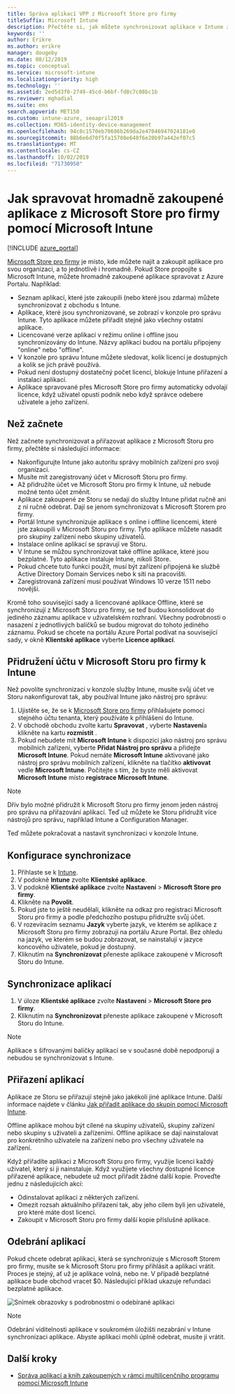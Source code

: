 ```yaml
---
title: Správa aplikací VPP z Microsoft Store pro firmy
titleSuffix: Microsoft Intune
description: Přečtěte si, jak můžete synchronizovat aplikace v Intune z Microsoft Store pro firmy.
keywords: ''
author: Erikre
ms.author: erikre
manager: dougeby
ms.date: 08/12/2019
ms.topic: conceptual
ms.service: microsoft-intune
ms.localizationpriority: high
ms.technology: ''
ms.assetid: 2ed5d3f0-2749-45cd-b6bf-fd8c7c08bc1b
ms.reviewer: mghadial
ms.suite: ems
search.appverid: MET150
ms.custom: intune-azure, seoapril2019
ms.collection: M365-identity-device-management
ms.openlocfilehash: 94c8c1570eb70686b269da2e47046947024181e0
ms.sourcegitcommit: 88b6e6d70f5fa15708e640f6e20b97a442ef07c5
ms.translationtype: MT
ms.contentlocale: cs-CZ
ms.lasthandoff: 10/02/2019
ms.locfileid: "71730950"
---
```

# <a name="how-to-manage-volume-purchased-apps-from-the-microsoft-store-for-business-with-microsoft-intune"></a>Jak spravovat hromadně zakoupené aplikace z Microsoft Store pro firmy pomocí Microsoft Intune

[!INCLUDE [azure_portal](../includes/azure_portal.md)]

[Microsoft Store pro firmy](https://www.microsoft.com/business-store) je místo, kde můžete najít a zakoupit aplikace pro svou organizaci, a to jednotlivě i hromadně. Pokud Store propojíte s Microsoft Intune, můžete hromadně zakoupené aplikace spravovat z Azure Portalu. Například:
* Seznam aplikací, které jste zakoupili (nebo které jsou zdarma) můžete synchronizovat z obchodu s Intune.
* Aplikace, které jsou synchronizované, se zobrazí v konzole pro správu Intune. Tyto aplikace můžete přiřadit stejně jako všechny ostatní aplikace.
* Licencované verze aplikací v režimu online i offline jsou synchronizovány do Intune. Názvy aplikací budou na portálu připojeny "online" nebo "offline".
* V konzole pro správu Intune můžete sledovat, kolik licencí je dostupných a kolik se jich právě používá.
* Pokud není dostupný dostatečný počet licencí, blokuje Intune přiřazení a instalaci aplikací.
* Aplikace spravované přes Microsoft Store pro firmy automaticky odvolají licence, když uživatel opustí podnik nebo když správce odebere uživatele a jeho zařízení.

## <a name="before-you-start"></a>Než začnete

Než začnete synchronizovat a přiřazovat aplikace z Microsoft Storu pro firmy, přečtěte si následující informace:

- Nakonfigurujte Intune jako autoritu správy mobilních zařízení pro svoji organizaci.
- Musíte mít zaregistrovaný účet v Microsoft Storu pro firmy.
- Až přidružíte účet ve Microsoft Storu pro firmy k Intune, už nebude možné tento účet změnit.
- Aplikace zakoupené ze Storu se nedají do služby Intune přidat ručně ani z ní ručně odebrat. Dají se jenom synchronizovat s Microsoft Storem pro firmy.
- Portál Intune synchronizuje aplikace s online i offline licencemi, které jste zakoupili v Microsoft Storu pro firmy. Tyto aplikace můžete nasadit pro skupiny zařízení nebo skupiny uživatelů. 
- Instalace online aplikací se spravují ve Storu.
- V Intune se můžou synchronizovat také offline aplikace, které jsou bezplatné. Tyto aplikace instaluje Intune, nikoli Store.
- Pokud chcete tuto funkci použít, musí být zařízení připojená ke službě Active Directory Domain Services nebo k síti na pracovišti.
- Zaregistrovaná zařízení musí používat Windows 10 verze 1511 nebo novější.

Kromě toho související sady a licencované aplikace Offline, které se synchronizují z Microsoft Storu pro firmy, se teď budou konsolidovat do jediného záznamu aplikace v uživatelském rozhraní. Všechny podrobnosti o nasazení z jednotlivých balíčků se budou migrovat do tohoto jediného záznamu. Pokud se chcete na portálu Azure Portal podívat na související sady, v okně **Klientské aplikace** vyberte **Licence aplikací**.

## <a name="associate-your-microsoft-store-for-business-account-with-intune"></a>Přidružení účtu v Microsoft Storu pro firmy k Intune
Než povolíte synchronizaci v konzole služby Intune, musíte svůj účet ve Storu nakonfigurovat tak, aby používal Intune jako nástroj pro správu:
1. Ujistěte se, že se k [Microsoft Store pro firmy](https://www.microsoft.com/business-store) přihlašujete pomocí stejného účtu tenanta, který používáte k přihlášení do Intune.
2. V obchodě obchodu zvolte kartu **Spravovat** , vyberte **Nastavení**a klikněte na kartu **rozmístit** .
3. Pokud nebudete mít **Microsoft Intune** k dispozici jako nástroj pro správu mobilních zařízení, vyberte **Přidat Nástroj pro správu** a přidejte **Microsoft Intune**. Pokud nemáte **Microsoft Intune** aktivované jako nástroj pro správu mobilních zařízení, klikněte na tlačítko **aktivovat** vedle **Microsoft Intune**. Počítejte s tím, že byste měli aktivovat **Microsoft Intune** místo **registrace Microsoft Intune**.

> [!NOTE]
> Dřív bylo možné přidružit k Microsoft Storu pro firmy jenom jeden nástroj pro správu na přiřazování aplikací. Teď už můžete ke Storu přidružit více nástrojů pro správu, například Intune a Configuration Manager. 

Teď můžete pokračovat a nastavit synchronizaci v konzole Intune.

## <a name="configure-synchronization"></a>Konfigurace synchronizace

1. Přihlaste se k [Intune](https://go.microsoft.com/fwlink/?linkid=2090973).
3. V podokně **Intune** zvolte **Klientské aplikace**.
1. V podokně **Klientské aplikace** zvolte **Nastavení** > **Microsoft Store pro firmy**.
2. Klikněte na **Povolit**.
3. Pokud jste to ještě neudělali, klikněte na odkaz pro registraci Microsoft Storu pro firmy a podle předchozího postupu přidružte svůj účet.
5. V rozevíracím seznamu **Jazyk** vyberte jazyk, ve kterém se aplikace z Microsoft Storu pro firmy zobrazují na portálu Azure Portal. Bez ohledu na jazyk, ve kterém se budou zobrazovat, se nainstalují v jazyce koncového uživatele, pokud je dostupný.
6. Kliknutím na **Synchronizovat** přeneste aplikace zakoupené v Microsoft Storu do Intune.

## <a name="synchronize-apps"></a>Synchronizace aplikací

1. V úloze **Klientské aplikace** zvolte **Nastavení** > **Microsoft Store pro firmy**.
2. Kliknutím na **Synchronizovat** přeneste aplikace zakoupené v Microsoft Storu do Intune.

> [!NOTE]
> Aplikace s šifrovanými balíčky aplikací se v současné době nepodporují a nebudou se synchronizovat s Intune.

## <a name="assign-apps"></a>Přiřazení aplikací

Aplikace ze Storu se přiřazují stejně jako jakékoli jiné aplikace Intune. Další informace najdete v článku [Jak přiřadit aplikace do skupin pomocí Microsoft Intune](apps-deploy.md). 

Offline aplikace mohou být cílené na skupiny uživatelů, skupiny zařízení nebo skupiny s uživateli a zařízeními.
Offline aplikace se dají nainstalovat pro konkrétního uživatele na zařízení nebo pro všechny uživatele na zařízení. 


Když přiřadíte aplikaci z Microsoft Storu pro firmy, využije licenci každý uživatel, který si ji nainstaluje. Když využijete všechny dostupné licence přiřazené aplikace, nebudete už moct přiřadit žádné další kopie. Proveďte jednu z následujících akcí:
* Odinstalovat aplikaci z některých zařízení.
* Omezit rozsah aktuálního přiřazení tak, aby jeho cílem byli jen uživatelé, pro které máte dost licencí.
* Zakoupit v Microsoft Storu pro firmy další kopie příslušné aplikace.

## <a name="remove-apps"></a>Odebrání aplikací

Pokud chcete odebrat aplikaci, která se synchronizuje s Microsoft Storem pro firmy, musíte se k Microsoft Storu pro firmy přihlásit a aplikaci vrátit. Proces je stejný, ať už je aplikace volná, nebo ne. V případě bezplatné aplikace bude obchod vracet $0. Následující příklad ukazuje refundaci bezplatné aplikace. 

![Snímek obrazovky s podrobnostmi o odebírané aplikaci](./media/windows-store-for-business/microsoft-store-for-business-01.png)

> [!NOTE]
> Odebrání viditelnosti aplikace v soukromém úložišti nezabrání v Intune synchronizaci aplikace. Abyste aplikaci mohli úplně odebrat, musíte ji vrátit.

## <a name="next-steps"></a>Další kroky

- [Správa aplikací a knih zakoupených v rámci multilicenčního programu pomocí Microsoft Intune](../vpp-apps.md)
